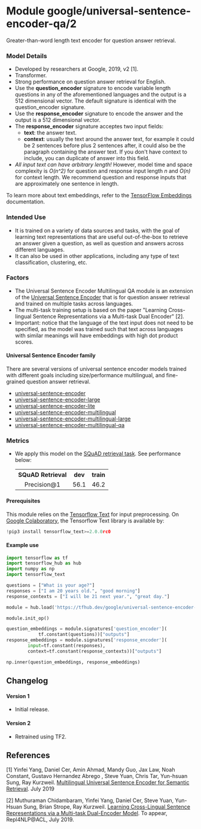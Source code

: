 # Module google/universal-sentence-encoder-qa/2

Greater-than-word length text encoder for question answer retrieval.

<!-- module-type: text-embedding -->
<!-- network-architecture: Transformer -->
<!-- language: en -->
<!-- fine-tunable: true -->
<!-- format: saved_model_2 -->

### Model Details

*   Developed by researchers at Google, 2019, v2 [1].
*   Transformer.
*   Strong performance on question answer retrieval for English.
*   Use the __question_encoder__ signature to encode variable length questions
    in any of the aforementioned languages and the output is a 512 dimensional
    vector. The default signature is identical with the question_encoder
    signature.
*   Use the __response_encoder__ signature to encode the answer and the output
    is a 512 dimensional vector.
*   The __response_encoder__ signature acceptes two input fields:
    *   __text__: the answer text.
    *   __context__: usually the text around the answer text, for example it
        could be 2 sentences before plus 2 sentences after, it could also be the
        paragraph containing the answer text. If you don't have context to
        include, you can duplicate of answer into this field.
*   *All input text can have arbitrary length!* However, model time and space
    complexity is *O(n^2)* for question and response input length *n* and *O(n)*
    for context length. We recommend question and response inputs that are
    approximately one sentence in length.

To learn more about text embeddings, refer to the
[TensorFlow Embeddings](https://www.tensorflow.org/guide/embedding)
documentation.

### Intended Use

*   It is trained on a variety of data sources and tasks, with the goal of
    learning text representations that are useful out-of-the-box to retrieve an
    answer given a question, as well as question and answers across different
    languages.
*   It can also be used in other applications, including any type of text
    classification, clustering, etc.

### Factors

*   The Universal Sentence Encoder Multilingual QA module is an extension of the
    [Universal Sentence Encoder](https://tfhub.dev/google/universal-sentence-encoder/3)
    that is for question answer retrieval and trained on multiple tasks across
    languages.
*   The multi-task training setup is based on the paper "Learning Cross-lingual
    Sentence Representations via a Multi-task Dual Encoder" [2].
*   Important: notice that the language of the text input does not need to be
    specified, as the model was trained such that text across languages with
    similar meanings will have embeddings with high dot product scores.

#### Universal Sentence Encoder family

There are several versions of universal sentence encoder models trained with
different goals including size/performance multilingual, and fine-grained
question answer retrieval.

*   [universal-sentence-encoder](https://tfhub.dev/google/universal-sentence-encoder/3)
*   [universal-sentence-encoder-large](https://tfhub.dev/google/universal-sentence-encoder-large/4)
*   [universal-sentence-encoder-lite](https://tfhub.dev/google/universal-sentence-encoder-lite/2)
*   [universal-sentence-encoder-multilingual](https://tfhub.dev/google/universal-sentence-encoder-multilingual/2)
*   [universal-sentence-encoder-multilingual-large](https://tfhub.dev/google/universal-sentence-encoder-multilingual-large/2)
*   [universal-sentence-encoder-multilingual-qa](https://tfhub.dev/google/universal-sentence-encoder-multilingual-qa/2)

### Metrics

*   We apply this model on the
    [SQuAD retrieval task](https://github.com/google/retrieval-qa-eval). See
    performance below:

    <table style="table-layout:auto;">
      <tr style="text-align:center;">
        <th>SQuAD Retrieval</th>
        <th>dev</th>
        <th>train</th>
      </tr>
      <tr style="text-align:center;">
        <td rowspan="10">Precision@1</td>
        <td rowspan="5">56.1</td>
        <td rowspan="5">46.2</td>
      </tr>
    </table>

#### Prerequisites

This module relies on the [Tensorflow Text](https://github.com/tensorflow/text)
for input preprocessing. On
[Google Colaboratory](https://colab.research.google.com/), the Tensorflow Text
library is available by:

```python
!pip3 install tensorflow_text>=2.0.0rc0
```

#### Example use

```python
import tensorflow as tf
import tensorflow_hub as hub
import numpy as np
import tensorflow_text

questions = ["What is your age?"]
responses = ["I am 20 years old.", "good morning"]
response_contexts = ["I will be 21 next year.", "great day."]

module = hub.load('https://tfhub.dev/google/universal-sentence-encoder-qa/2')

module.init_op()

question_embeddings = module.signatures['question_encoder'](
            tf.constant(questions))["outputs"]
response_embeddings = module.signatures['response_encoder'](
        input=tf.constant(responses),
        context=tf.constant(response_contexts))["outputs"]

np.inner(question_embeddings, response_embeddings)
```

## Changelog

#### Version 1

*   Initial release.

#### Version 2

*   Retrained using TF2.

## References

[1] Yinfei Yang, Daniel Cer, Amin Ahmad, Mandy Guo, Jax Law, Noah Constant,
Gustavo Hernandez Abrego , Steve Yuan, Chris Tar, Yun-hsuan Sung, Ray Kurzweil.
[Multilingual Universal Sentence Encoder for Semantic Retrieval](https://arxiv.org/abs/1907.04307).
July 2019

[2] Muthuraman Chidambaram, Yinfei Yang, Daniel Cer, Steve Yuan, Yun-Hsuan Sung,
Brian Strope, Ray Kurzweil. [Learning Cross-Lingual Sentence Representations via
a Multi-task Dual-Encoder Model](https://arxiv.org/abs/1810.12836). To appear,
Repl4NLP@ACL, July 2019.

